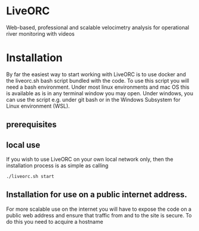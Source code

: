 # LiveORC
Web-based, professional and scalable velocimetry analysis for operational river monitoring with videos

# Installation
By far the easiest way to start working with LiveORC is to use docker and the liveorc.sh bash script bundled with the code. To use this script you will need a bash environment. Under most linux environments and mac OS this is available as is in any terminal window you may open. Under windows, you can use the script e.g. under git bash or in the Windows Subsystem for Linux environment (WSL).

## prerequisites


## local use

If you wish to use LiveORC on your own local network only, then the installation process is as simple as calling

```
./liveorc.sh start
```

## Installation for use on a public internet address.

For more scalable use on the internet you will have to expose the code on a public web address and ensure that traffic from and to the site is secure. To do this you need to acquire a hostname


